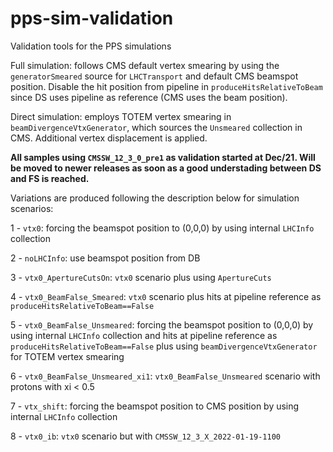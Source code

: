 # pps-sim-validation
Validation tools for the PPS simulations

Full simulation: follows CMS default vertex smearing by using the ```generatorSmeared``` source for ```LHCTransport``` and default CMS beamspot position. Disable the hit position from pipeline in ```produceHitsRelativeToBeam``` since DS uses pipeline as reference (CMS uses the beam position).

Direct simulation: employs TOTEM vertex smearing in ```beamDivergenceVtxGenerator```, which sources the ```Unsmeared``` collection in CMS. Additional vertex displacement is applied.

**All samples using ```CMSSW_12_3_0_pre1``` as validation started at Dec/21. Will be moved to newer releases as soon as a good understading between DS and FS is reached.**

Variations are produced following the description below for simulation scenarios:

1 - ```vtx0```: forcing the beamspot position to (0,0,0) by using internal ```LHCInfo``` collection

2 - ```noLHCInfo```: use beamspot position from DB

3 - ```vtx0_ApertureCutsOn```: ```vtx0``` scenario plus using ```ApertureCuts```

4 - ```vtx0_BeamFalse_Smeared```: ```vtx0``` scenario plus hits at pipeline reference as ```produceHitsRelativeToBeam==False```

5 - ```vtx0_BeamFalse_Unsmeared```: forcing the beamspot position to (0,0,0) by using internal ```LHCInfo``` collection and hits at pipeline reference as ```produceHitsRelativeToBeam==False``` plus using ```beamDivergenceVtxGenerator``` for TOTEM vertex smearing

6 - ```vtx0_BeamFalse_Unsmeared_xi1```: ```vtx0_BeamFalse_Unsmeared``` scenario with protons with xi < 0.5

7 - ```vtx_shift```: forcing the beamspot position to CMS position by using internal ```LHCInfo``` collection

8 - ```vtx0_ib```: ```vtx0``` scenario but with ```CMSSW_12_3_X_2022-01-19-1100```
